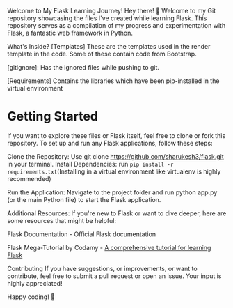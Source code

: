 Welcome to My Flask Learning Journey!
Hey there! 👋 Welcome to my Git repository showcasing the files I've created while learning Flask. This repository serves as a compilation of my progress and experimentation with Flask, a fantastic web framework in Python.

What's Inside?
[Templates]
These are the templates used in the render template in the code.
Some of these contain code from Bootstrap.

[gitignore]:
Has the ignored files while pushing to git.

[Requirements]
Contains the libraries which have been pip-installed in the virtual environment

# Getting Started
If you want to explore these files or Flask itself, feel free to clone or fork this repository. To set up and run any Flask applications, follow these steps:

Clone the Repository: Use git clone https://github.com/sharukesh3/flask.git in your terminal.
Install Dependencies: run `pip install -r requirements.txt`(Installing in a virtual environment like virtualenv is highly recommended)

Run the Application: Navigate to the project folder and run python app.py (or the main Python file) to start the Flask application.

Additional Resources:
If you're new to Flask or want to dive deeper, here are some resources that might be helpful:

Flask Documentation - Official Flask documentation

Flask Mega-Tutorial by Codamy - [A comprehensive tutorial for learning Flask](https://www.youtube.com/playlist?list=PLCC34OHNcOtolz2Vd9ZSeSXWc8Bq23yEz)

Contributing
If you have suggestions, or improvements, or want to contribute, feel free to submit a pull request or open an issue. Your input is highly appreciated!

Happy coding! 🚀

